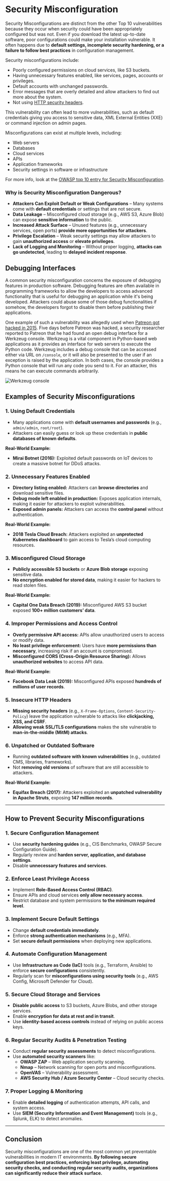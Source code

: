 # Security Misconfiguration

Security Misconfigurations are distinct from the other Top 10 vulnerabilities because they occur when security could have been appropriately configured but was not. Even if you download the latest up-to-date software, poor configurations could make your installation vulnerable. It often happens due to **default settings, incomplete security hardening, or a failure to follow best practices** in configuration management.

Security misconfigurations include:

- Poorly configured permissions on cloud services, like <span style="color: inherit;">S3</span> buckets.
- Having unnecessary features enabled, like services, pages, accounts or privileges.
- Default accounts with unchanged passwords.
- Error messages that are overly detailed and allow attackers to find out more about the system.
- Not using [<span style="color: inherit;">HTTP</span> security headers](https://owasp.org/www-project-secure-headers/).

This vulnerability can often lead to more vulnerabilities, such as default credentials giving you access to sensitive data, <span style="color: inherit;">XML</span> External Entities (<span style="color: inherit;">XXE</span>) or <span style="color: inherit;">command injection</span> on admin pages.

Misconfigurations can exist at multiple levels, including:

- Web servers
- Databases
- Cloud services
- APIs
- Application frameworks
- Security settings in software or infrastructure

For more info, look at the [<span style="color: inherit;">OWASP</span> top 10 entry for Security Misconfiguration](https://owasp.org/Top10/A05_2021-Security_Misconfiguration/).

### Why is Security Misconfiguration Dangerous?

- **Attackers Can Exploit Default or Weak Configurations** – Many systems come with **default credentials** or settings that are not secure.
- **Data Leakage** – Misconfigured cloud storage (e.g., AWS S3, Azure Blob) can expose **sensitive information** to the public.
- **Increased Attack Surface** – Unused features (e.g., unnecessary services, open ports) **provide more opportunities for attackers**.
- **Privilege Escalation** – Weak security settings may allow attackers to gain **unauthorized access** or **elevate privileges**.
- **Lack of Logging and Monitoring** – Without proper logging, **attacks can go undetected**, leading to **delayed incident response**.

## Debugging Interfaces

A common security misconfiguration concerns the exposure of debugging features in production software. Debugging features are often available in programming frameworks to allow the developers to access advanced functionality that is useful for debugging an application while it's being developed. Attackers could abuse some of those debug functionalities if somehow, the developers forgot to disable them before publishing their applications.

One example of such a vulnerability was allegedly used when [Patreon got hacked in 2015](https://labs.detectify.com/2015/10/02/how-patreon-got-hacked-publicly-exposed-werkzeug-debugger/). Five days before Patreon was hacked, a security researcher reported to Patreon that he had found an open debug interface for a Werkzeug console. Werkzeug is a vital component in Python-based web applications as it provides an interface for web servers to execute the Python code. Werkzeug includes a debug console that can be accessed either via URL on `/console`, or it will also be presented to the user if an exception is raised by the application. In both cases, the console provides a Python console that will run any code you send to it. For an attacker, this means he can execute commands arbitrarily.

![Werkzeug console](../../../../_resources/e95fec72ec6881026a67b94c20d6067d.png)

## Examples of Security Misconfigurations

### 1\. Using Default Credentials

- Many applications come with **default usernames and passwords** (e.g., `admin/admin`, `root/root`).
- Attackers can easily guess or look up these credentials in **public databases of known defaults**.

**Real-World Example:**

- **Mirai Botnet (2016):** Exploited default passwords on IoT devices to create a massive botnet for DDoS attacks.

### 2\. Unnecessary Features Enabled

- **Directory listing enabled:** Attackers can **browse directories** and download sensitive files.
- **Debug mode left enabled in production:** Exposes application internals, making it easier for attackers to exploit vulnerabilities.
- **Exposed admin panels:** Attackers can access the **control panel** without authentication.

**Real-World Example:**

- **2018 Tesla Cloud Breach:** Attackers exploited an **unprotected Kubernetes dashboard** to gain access to Tesla’s cloud computing resources.

### 3\. Misconfigured Cloud Storage

- **Publicly accessible S3 buckets** or **Azure Blob storage** exposing sensitive data.
- **No encryption enabled for stored data**, making it easier for hackers to read stolen files.

**Real-World Example:**

- **Capital One Data Breach (2019):** Misconfigured AWS S3 bucket exposed **100+ million customers’ data**.

### 4\. Improper Permissions and Access Control

- **Overly permissive API access:** APIs allow unauthorized users to access or modify data.
- **No least privilege enforcement:** Users have **more permissions than necessary**, increasing risk if an account is compromised.
- **Misconfigured CORS (Cross-Origin Resource Sharing):** Allows **unauthorized websites** to access API data.

**Real-World Example:**

- **Facebook Data Leak (2019):** Misconfigured APIs exposed **hundreds of millions of user records**.

### 5\. Insecure HTTP Headers

- **Missing security headers** (e.g., `X-Frame-Options`, `Content-Security-Policy`) leave the application vulnerable to attacks like **clickjacking, XSS, and CSRF**.
- **Allowing weak SSL/TLS configurations** makes the site vulnerable to **man-in-the-middle (MitM) attacks**.

### 6\. Unpatched or Outdated Software

- Running **outdated software with known vulnerabilities** (e.g., outdated CMS, libraries, frameworks).
- Not **removing old versions** of software that are still accessible to attackers.

**Real-World Example:**

- **Equifax Breach (2017):** Attackers exploited an **unpatched vulnerability in Apache Struts**, exposing **147 million records**.

* * *

## How to Prevent Security Misconfigurations

### 1\. Secure Configuration Management

- Use **security hardening guides** (e.g., CIS Benchmarks, OWASP Secure Configuration Guide).
- Regularly review and **harden server, application, and database settings**.
- Disable **unnecessary features and services**.

### 2\. Enforce Least Privilege Access

- Implement **Role-Based Access Control (RBAC)**.
- Ensure APIs and cloud services **only allow necessary access**.
- Restrict database and system permissions **to the minimum required level**.

### 3\. Implement Secure Default Settings

- Change **default credentials immediately**.
- Enforce **strong authentication mechanisms** (e.g., MFA).
- Set **secure default permissions** when deploying new applications.

### 4\. Automate Configuration Management

- Use **Infrastructure as Code (IaC)** tools (e.g., Terraform, Ansible) to enforce **secure configurations** consistently.
- Regularly scan for **misconfigurations using security tools** (e.g., AWS Config, Microsoft Defender for Cloud).

### 5\. Secure Cloud Storage and Services

- **Disable public access** to S3 buckets, Azure Blobs, and other storage services.
- Enable **encryption for data at rest and in transit**.
- Use **identity-based access controls** instead of relying on public access keys.

### 6\. Regular Security Audits & Penetration Testing

- Conduct **regular security assessments** to detect misconfigurations.
- Use **automated security scanners** like:
    - **OWASP ZAP** – Web application security scanning.
    - **Nmap** – Network scanning for open ports and misconfigurations.
    - **OpenVAS** – Vulnerability assessment.
    - **AWS Security Hub / Azure Security Center** – Cloud security checks.

### 7\. Proper Logging & Monitoring

- Enable **detailed logging** of authentication attempts, API calls, and system access.
- Use **SIEM (Security Information and Event Management)** tools (e.g., Splunk, ELK) to detect anomalies.

* * *

## Conclusion

Security misconfigurations are one of the most common yet preventable vulnerabilities in modern IT environments. **By following secure configuration best practices, enforcing least privilege, automating security checks, and conducting regular security audits, organizations can significantly reduce their attack surface.**